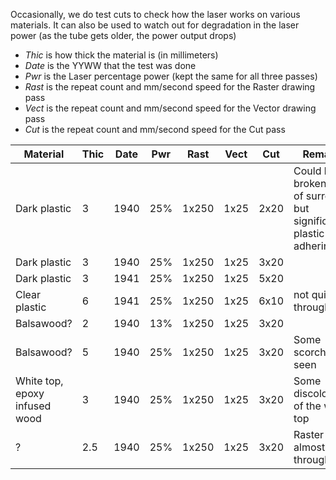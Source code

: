 Occasionally, we do test cuts to check how the laser works on various
materials.  It can also be used to watch out for degradation in the laser
power (as the tube gets older, the power output drops)

* *Thic* is how thick the material is (in millimeters)
* *Date* is the YYWW that the test was done
* *Pwr* is the Laser percentage power (kept the same for all three passes)
* *Rast* is the repeat count and mm/second speed for the Raster drawing pass
* *Vect* is the repeat count and mm/second speed for the Vector drawing pass
* *Cut* is the repeat count and mm/second speed for the Cut pass

| Material | Thic | Date | Pwr | Rast | Vect | Cut | Remarks | Image |
| -------- | ---- | ---- | ----- | ------ | ------ | --- | ------- | ----- |
| Dark plastic | 3 | 1940 | 25% | 1x250 | 1x25 | 2x20 | Could be broken out of surround, but significant plastic adhering | |
| Dark plastic | 3 | 1940 | 25% | 1x250 | 1x25 | 3x20 | | |
| Dark plastic | 3 | 1941 | 25% | 1x250 | 1x25 | 5x20 | | |
| Clear plastic | 6 | 1941 | 25% | 1x250 | 1x25 | 6x10 | not quite cut through | |
| Balsawood? | 2 | 1940 | 13% | 1x250 | 1x25 | 3x20 | | |
| Balsawood? | 5 | 1940 | 25% | 1x250 | 1x25 | 3x20 | Some scorching seen | |
| White top, epoxy infused wood | 3 | 1940 | 25% | 1x250 | 1x25 | 3x20 | Some discoloration of the white top | |
| ? | 2.5 | 1940 | 25% | 1x250 | 1x25 | 3x20 | Raster Cross almost cut through | |
